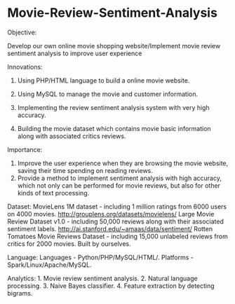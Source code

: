 # Movie-Review-Sentiment-Analysis
Objective: 

Develop our own online movie shopping website/Implement movie review sentiment analysis to improve user experience 

Innovations: 

1. Using PHP/HTML language to build a online movie website. 

2. Using MySQL to manage the movie and customer information. 

3. Implementing the review sentiment analysis system with very high accuracy. 

4. Building the movie dataset which contains movie basic information along with associated critics reviews. 

Importance: 
1. Improve the user experience when they are browsing the movie website, saving their time spending on reading reviews. 
2. Provide a method to implement sentiment analysis with high accuracy, which not only can be performed for movie reviews, but also for other kinds of text processing. 

Dataset: MovieLens 1M dataset - including 1 million ratings from 6000 users on 4000 movies. http://grouplens.org/datasets/movielens/ 
Large Movie Review Dataset v1.0 - including 50,000 reviews along with their associated sentiment labels. http://ai.stanford.edu/~amaas/data/sentiment/ 
Rotten Tomatoes Movie Reviews Dataset - including 15,000 unlabeled reviews from critics for 2000 movies. Built by ourselves. 

Language: Languages - Python/PHP/MySQL/HTML/. Platforms - Spark/Linux/Apache/MySQL. 

Analytics: 1. Movie review sentiment analysis. 
2. Natural language processing. 
3. Naive Bayes classifier. 
4. Feature extraction by detecting bigrams.
